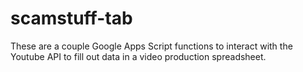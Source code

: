 # scamstuff-tab
These are a couple Google Apps Script functions to interact with the Youtube API to fill out data in a video production spreadsheet.
